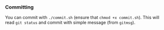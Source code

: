 ### Committing

You can commit with `./commit.sh` (ensure that `chmod +x commit.sh`).
This will read `git status` and commit with simple message (from `gitmsg`).
